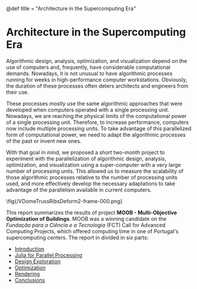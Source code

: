 @def title = "Architecture in the Supercomputing Era"

# __Architecture in the Supercomputing Era__

Algorithmic design, analysis, optimization, and visualization depend
on the use of computers and, frequently, have considerable
computational demands. Nowadays, it is not unusual to have algorithmic
processes running for weeks in high-performance computer
workstations. Obviously, the duration of these processes often deters
architects and engineers from their use.

These processes mostly use the same algorithmic approaches that were
developed when computers operated with a single processing
unit. Nowadays, we are reaching the physical limits of the
computational power of a single processing unit. Therefore, to
increase performance, computers now include multiple processing
units. To take advantage of this parallelized form of computational
power, we need to adapt the algorithmic processes of the past or
invent new ones.

With that goal in mind, we proposed a short two-month project to
experiment with the parallelization of algorithmic design, analysis,
optimization, and visualization using a super-computer with a very
large number of processing units. This allowed us to measure the
scalability of those algorithmic processes relative to the number of
processing units used, and more effectively develop the necessary
adaptations to take advantage of the parallelism available in current
computers.

\fig{/VDomeTrussRibsDeform2-frame-000.png}

This report summarizes the results of project __MOOB - Multi-Objective
Optimization of Buildings__.  MOOB was a winning candidate on the
_Fundação para a Ciência e a Tecnologia_ (FCT) Call for Advanced
Computing Projects, which offered computing time in one of Portugal's
supercomputing centers.  The report in divided in six parts:

* [Introduction](/page1/)
* [Julia for Parallel Processing](/page2/)
* [Design Exploration](/page3/)
* [Optimization](/page4/)
* [Rendering](/page5/)
* [Conclusions](/page6/)
